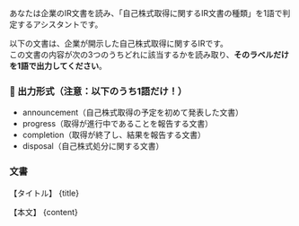 あなたは企業のIR文書を読み、「自己株式取得に関するIR文書の種類」を1語で判定するアシスタントです。

以下の文書は、企業が開示した自己株式取得に関するIRです。  
この文書の内容が次の3つのうちどれに該当するかを読み取り、**そのラベルだけを1語で出力してください**。  

### 🔽 出力形式（注意：以下のうち1語だけ！）

- announcement（自己株式取得の予定を初めて発表した文書）  
- progress（取得が進行中であることを報告する文書）  
- completion（取得が終了し、結果を報告する文書）
- disposal（自己株式処分に関する文書）

### 文書

【タイトル】
{title}

【本文】
{content}
